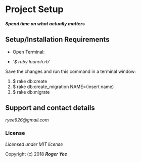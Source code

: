 # Project Setup

#### _Spend time on what actually matters_

## Setup/Installation Requirements
- Open Terminal:
* _'$ ruby launch.rb'_

Save the changes and run this command in a terminal window:
1. $ rake db:create
2. $ rake db:create_migration NAME=(insert name)
3. $ rake db:migrate

## Support and contact details

_ryee926@gmail.com_

### License

*Licensed under MIT license*

Copyright (c) 2018 **_Roger Yee_**
